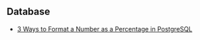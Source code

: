 

## Database

- [3 Ways to Format a Number as a Percentage in PostgreSQL](https://database.guide/3-ways-to-format-a-number-as-a-percentage-in-postgresql/)
